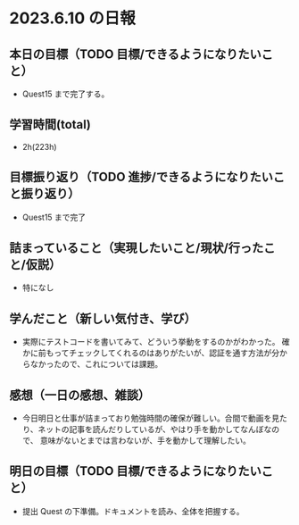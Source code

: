 # 2023.6.10 の日報

## 本日の目標（TODO 目標/できるようになりたいこと）

- Quest15 まで完了する。

## 学習時間(total)

- 2h(223h)

## 目標振り返り（TODO 進捗/できるようになりたいこと振り返り）

- Quest15 まで完了

## 詰まっていること（実現したいこと/現状/行ったこと/仮説）

- 特になし

## 学んだこと（新しい気付き、学び）

- 実際にテストコードを書いてみて、どういう挙動をするのかがわかった。
  確かに前もってチェックしてくれるのはありがたいが、認証を通す方法が分からなかったので、これについては課題。

## 感想（一日の感想、雑談）

- 今日明日と仕事が詰まっており勉強時間の確保が難しい。合間で動画を見たり、ネットの記事を読んだりしているが、やはり手を動かしてなんぼなので、
  意味がないとまでは言わないが、手を動かして理解したい。

## 明日の目標（TODO 目標/できるようになりたいこと）

- 提出 Quest の下準備。ドキュメントを読み、全体を把握する。
